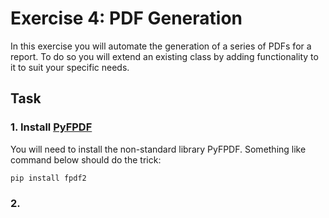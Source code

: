 # Exercise 4: PDF Generation

In this exercise you will automate the generation of a series of PDFs for a report. To do so you will extend an existing class by adding functionality to it to suit your specific needs.

## Task

### 1. Install [PyFPDF](https://github.com/PyFPDF/fpdf2)

You will need to install the non-standard library PyFPDF. Something like command below should do the trick:

```sh
pip install fpdf2
```

### 2. 
